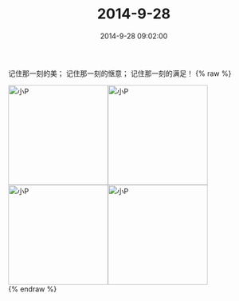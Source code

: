 ﻿---
title: "2014-9-28"
date: 2014-9-28 09:02:00
tags:
categories: 妈妈
---
记住那一刻的美；
记住那一刻的惬意；
记住那一刻的满足！
{% raw %}
<div style="width:500 px">
<div style="float:left; width:100 px"><img src="/images/微信图片_20171010182652.jpg" width="200" alt="小P"></div>
<div style="float:left; width:100 px"><img src="/images/微信图片_20171010182713.jpg" width="200" alt="小P"></div>
<div style="float:left; width:100 px"><img src="/images/微信图片_20171010182730.jpg" width="200" alt="小P"></div>
<div style="float:left; width:100 px"><img src="/images/微信图片_20171010182741.jpg" width="200" alt="小P"></div>
<div style="clear:both"></div>
</div>
{% endraw %}